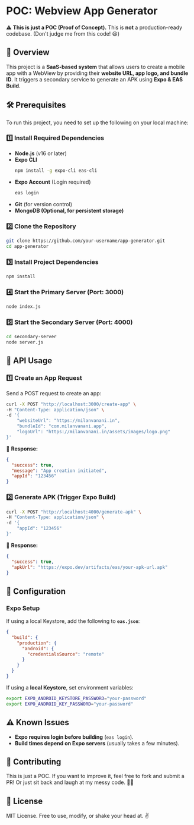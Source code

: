 # POC: Webview App Generator

⚠ **This is just a POC (Proof of Concept).** This is **not** a production-ready codebase. (Don't judge me from this code! 😆)

## 📌 Overview

This project is a **SaaS-based system** that allows users to create a mobile app with a WebView by providing their **website URL, app logo, and bundle ID**. It triggers a secondary service to generate an APK using **Expo & EAS Build**.

## 🛠 Prerequisites

To run this project, you need to set up the following on your local machine:

### **1️⃣ Install Required Dependencies**

- **Node.js** (v16 or later)
- **Expo CLI**
  ```bash
  npm install -g expo-cli eas-cli
  ```
- **Expo Account** (Login required)
  ```bash
  eas login
  ```
- **Git** (for version control)
- **MongoDB (Optional, for persistent storage)**

### **2️⃣ Clone the Repository**

```bash
git clone https://github.com/your-username/app-generator.git
cd app-generator
```

### **3️⃣ Install Project Dependencies**

```bash
npm install
```

### **4️⃣ Start the Primary Server (Port: 3000)**

```bash
node index.js
```

### **5️⃣ Start the Secondary Server (Port: 4000)**

```bash
cd secondary-server
node server.js
```

## 🚀 API Usage

### **1️⃣ Create an App Request**

Send a POST request to create an app:

```bash
curl -X POST "http://localhost:3000/create-app" \
-H "Content-Type: application/json" \
-d '{
    "websiteUrl": "https://milanvanani.in",
    "bundleId": "com.milanvanani.app",
    "logoUrl": "https://milanvanani.in/assets/images/logo.png"
}'
```

📌 **Response:**

```json
{
  "success": true,
  "message": "App creation initiated",
  "appId": "123456"
}
```

### **2️⃣ Generate APK (Trigger Expo Build)**

```bash
curl -X POST "http://localhost:4000/generate-apk" \
-H "Content-Type: application/json" \
-d '{
    "appId": "123456"
}'
```

📌 **Response:**

```json
{
  "success": true,
  "apkUrl": "https://expo.dev/artifacts/eas/your-apk-url.apk"
}
```

## 🔧 Configuration

### **Expo Setup**

If using a local Keystore, add the following to **`eas.json`**:

```json
{
  "build": {
    "production": {
      "android": {
        "credentialsSource": "remote"
      }
    }
  }
}
```

If using a **local Keystore**, set environment variables:

```bash
export EXPO_ANDROID_KEYSTORE_PASSWORD="your-password"
export EXPO_ANDROID_KEY_PASSWORD="your-password"
```

## ⚠ Known Issues

- **Expo requires login before building** (`eas login`).
- **Build times depend on Expo servers** (usually takes a few minutes).

## 🤝 Contributing

This is just a POC. If you want to improve it, feel free to fork and submit a PR! Or just sit back and laugh at my messy code. 🤷‍♂️

## 📄 License

MIT License. Free to use, modify, or shake your head at. ✌️


